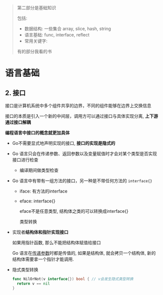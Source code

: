 > 第二部分是基础知识
>
> 包括:
>
> - 数据结构: 一些集合 array, slice, hash, string
> - 语言基础: func, interface, reflect
> - 常用关键字: 
>
> 有的部分我看的书





# 语言基础

## 2. 接口

接口是计算机系统中多个组件共享的边界，不同的组件能够在边界上交换信息

接口的本质是引入一个新的中间层，调用方可以通过接口与具体实现分离, **上下游通过接口解耦**

**编程语言中接口的概念就更加具体**

- Go不需要显式地声明实现的接口, **接口的实现是隐式的**
- Go 语言只会在传递参数、返回参数以及变量赋值时才会对某个类型是否实现接口进行检查
  - 编译期间做类型检查

- Go 语言中有带有一组方法的接口，另一种是不带任何方法的 `interface{}`

  - iface: 有方法的interface

  - eface: interface{}

    eface不是任意类型, 结构体之类的可以转换成interface{}

    类型转换

- 实现者**结构体和指针实现接口**

  如果用指针函数, 那么不能把结构体赋值给接口

  Go 语言在[传递参数](https://draveness.me/golang/docs/part2-foundation/ch04-basic/golang-function-call/)时都是传值的, 如果是结构体, 就会拷贝一个结构体, 新的结构体需要拿一个指针才能调用.

- 隐式类型转换

  ```go
  func NilOrNot(v interface{}) bool { // v会发生隐式类型转换
  	return v == nil
  }
  ```

  







































